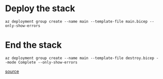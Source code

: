 

# Deploy the stack
```
az deployment group create --name main --template-file main.bicep --only-show-errors
```

# End the stack
```
az deployment group create --name main --template-file destroy.bicep --mode Complete --only-show-errors
```

[source](https://learn.microsoft.com/en-us/training/modules/create-composable-bicep-files-using-modules/4-exercise-create-use-module?pivots=cli)